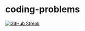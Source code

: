 # coding-problems

[![GitHub Streak](https://github-readme-streak-stats.herokuapp.com/?user=CatalanCabbage&theme=dark)](https://github.com/CatalanCabbage)
 
